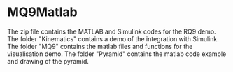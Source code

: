 # MQ9Matlab
The zip file contains the MATLAB and Simulink codes for the RQ9 demo. 
The folder "Kinematics" contains a demo of the integration with Simulink.
The folder "MQ9" contains the matlab files and functions for the visualisation demo. 
The folder "Pyramid" contains the matlab code example and drawing of the pyramid. 
